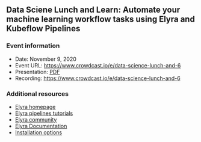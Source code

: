 ## Data Sciene Lunch and Learn: Automate your machine learning workflow tasks using Elyra and Kubeflow Pipelines

### Event information

- Date: November 9, 2020
- Event URL: https://www.crowdcast.io/e/data-science-lunch-and-6
- Presentation: [PDF](introduction_to_elyra.pdf)
- Recording: https://www.crowdcast.io/e/data-science-lunch-and-6

### Additional resources

- [Elyra homepage](https://github.com/elyra-ai/elyra)
- [Elyra pipelines tutorials](https://elyra.readthedocs.io/en/latest/getting_started/tutorials.html)
- [Elyra community](https://github.com/elyra-ai/elyra#contributing-to-elyra)
- [Elyra Documentation](https://elyra.readthedocs.io/en/latest/)
- [Installation options](https://elyra.readthedocs.io/en/latest/getting_started/installation.html)
